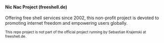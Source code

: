 #### Nic Nac Project (freeshell.de)
Offering free shell services since 2002, this non-profit project is devoted to promoting internet freedom and empowering users globally.

<sub>This repo project is not part of the official project running by Sebastian Krajenski at freeshell.de.</sub>
